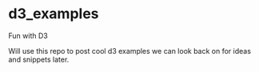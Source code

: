 # d3_examples
Fun with D3

Will use this repo to post cool d3 examples we can look back on for ideas and snippets later.